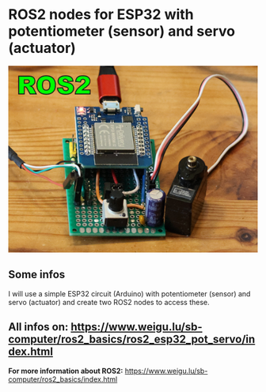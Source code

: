 # ROS2 nodes for ESP32 with potentiometer (sensor) and servo (actuator)

![ros2 esp32 pot servo](png/ros2_esp32_hardware_txt_600.png "ros2 esp32 pot servo")

## Some infos

I will use a simple ESP32 circuit (Arduino) with potentiometer (sensor) and servo (actuator) and create two ROS2 nodes to access these.

## All infos on: <https://www.weigu.lu/sb-computer/ros2_basics/ros2_esp32_pot_servo/index.html>

**For more information about ROS2:** <https://www.weigu.lu/sb-computer/ros2_basics/index.html>

